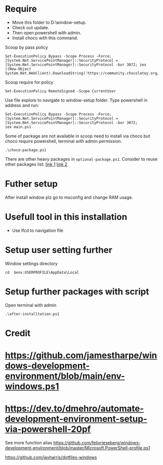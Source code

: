 # Require

-   Move this folder to D:\window-setup.
-   Check out update.
-   Then open powershell with admin.
-   Install choco with this command.

Scoop by pass policy

```
Set-ExecutionPolicy Bypass -Scope Process -Force; [System.Net.ServicePointManager]::SecurityProtocol = [System.Net.ServicePointManager]::SecurityProtocol -bor 3072; iex ((New-Object System.Net.WebClient).DownloadString('https://community.chocolatey.org/install.ps1'))
```

Scoop require for policy

```
Set-ExecutionPolicy RemoteSigned -Scope CurrentUser
```

Use file explore to navigate to window-setup folder. Type powershell in address and run:

```
Set-ExecutionPolicy Bypass -Scope Process -Force; [System.Net.ServicePointManager]::SecurityProtocol = [System.Net.ServicePointManager]::SecurityProtocol -bor 3072;
iex main.ps1
```

Some of package are not available in scoop need to install via choco but choco require powershell, terminal with admin permission.

```
.\choco-package.ps1
```

There are other heavy packages in `optional-package.ps1`.
Consider to reuse other packages list:
[link 1](https://gist.github.com/jetstreamin/d59be158acb494bf0dbe2591c9385274)
[link 2](https://github.com/berkanuslu/choco-development-enviroment-setup/blob/main/setup_development_environment.ps1)

# Futher setup

After install window plz go to msconfig and change RAM usage.

# Usefull tool in this installation

-   Use lfcd to navigation file

# Setup user setting further

Window settings directory

```
cd  $env:USERPROFILE\AppData\Local
```

# Setup further packages with script

Open terminal with admin

```
.\after-installtation.ps1
```

# Credit

# https://github.com/jamestharpe/windows-development-environment/blob/main/env-windows.ps1

# https://dev.to/dmehro/automate-development-environment-setup-via-powershell-20pf

See more function alias https://github.com/felixrieseberg/windows-development-environment/blob/master/Microsoft.PowerShell-profile.ps1

https://github.com/jayharris/dotfiles-windows
